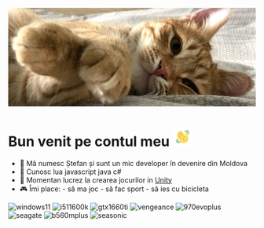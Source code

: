 ![Header](https://raw.githubusercontent.com/jefestef/jefestef/master/rijic_banner.png "Header")

# Bun  venit pe contul meu <img src="https://raw.githubusercontent.com/jefestef/jefestef/master/wave.gif" width="40px">
- 💙 Mă numesc Ștefan și sunt un mic developer în devenire din Moldova
- 📜 Cunosc lua javascript java c#
- 🔭 Momentan lucrez la crearea jocurilor in [Unity](https://unity.com/)
- 🎮 Îmi place: 
             - să ma joc
             - să fac sport
             - să ies cu bicicleta

![windows11](https://img.shields.io/badge/Windows%2011-9cf?style=for-the-badge&logo=Windows)
![i511600k](https://img.shields.io/badge/Core%20i5%2011600k-blue?style=for-the-badge&logo=Intel)
![gtx1660ti](https://img.shields.io/badge/GTX%201660ti-green?style=for-the-badge&logo=NVIDIA)
![vengeance](https://img.shields.io/badge/Vengeance%20LPX%2016GB%203200Mhz-grey?style=for-the-badge&logo=Corsair)
![970evoplus](https://img.shields.io/badge/EVO%20Plus%20500GB-orange?style=for-the-badge&logo=Samsung)
![seagate](https://img.shields.io/badge/BarraCuda%202TB%207200RPM-yellowgreen?style=for-the-badge&logo=Seagate)
![b560mplus](https://img.shields.io/badge/TUF%20GAMING%20B560M%20PLUS%20WIFI-yellow?style=for-the-badge&logo=ASUS)
![seasonic](https://img.shields.io/badge/Seasonic%20FOCUS%20PX%20750-silver?style=for-the-badge)

<!--
**jefestef/jefestef** is a ✨ _special_ ✨ repository because its `README.md` (this file) appears on your GitHub profile.

Here are some ideas to get you started:

- 🔭 I’m currently working on ...
- 🌱 I’m currently learning ...
- 👯 I’m looking to collaborate on ...
- 🤔 I’m looking for help with ...
- 💬 Ask me about ...
- 📫 How to reach me: ...
- 😄 Pronouns: ...
- ⚡ Fun fact: ...
-->
